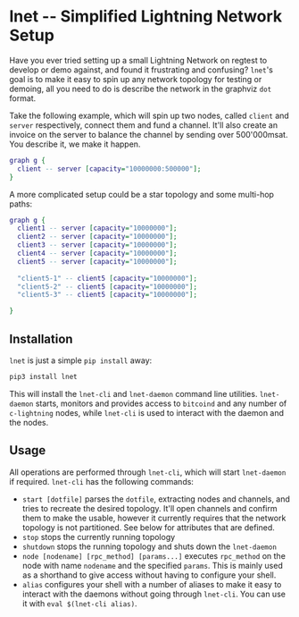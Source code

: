 # lnet -- Simplified Lightning Network Setup

Have you ever tried setting up a small Lightning Network on regtest to
develop or demo against, and found it frustrating and confusing?
`lnet`'s goal is to make it easy to spin up any network topology for
testing or demoing, all you need to do is describe the network in the
graphviz `dot` format.

Take the following example, which will spin up two nodes, called
`client` and `server` respectively, connect them and fund a
channel. It'll also create an invoice on the server to balance the
channel by sending over 500'000msat. You describe it, we make it
happen.


```dot
graph g {
  client -- server [capacity="10000000:500000"];
}
```

A more complicated setup could be a star topology and some multi-hop paths:

```dot
graph g {
  client1 -- server [capacity="10000000"];
  client2 -- server [capacity="10000000"];
  client3 -- server [capacity="10000000"];
  client4 -- server [capacity="10000000"];
  client5 -- server [capacity="10000000"];
  
  "client5-1" -- client5 [capacity="10000000"];
  "client5-2" -- client5 [capacity="10000000"];
  "client5-3" -- client5 [capacity="10000000"];

}
```



## Installation

`lnet` is just a simple `pip install` away:

```bash
pip3 install lnet
```

This will install the `lnet-cli` and `lnet-daemon` command line
utilities. `lnet-daemon` starts, monitors and provides access to
`bitcoind` and any number of `c-lightning` nodes, while `lnet-cli` is
used to interact with the daemon and the nodes.

## Usage

All operations are performed through `lnet-cli`, which will start
`lnet-daemon` if required. `lnet-cli` has the following commands:

 - `start [dotfile]` parses the `dotfile`, extracting nodes and
   channels, and tries to recreate the desired topology. It'll open
   channels and confirm them to make the usable, however it currently
   requires that the network topology is not partitioned. See below
   for attributes that are defined.
 - `stop` stops the currently running topology
 - `shutdown` stops the running topology and shuts down the `lnet-daemon`
 - `node [nodename] [rpc_method] [params...]` executes `rpc_method` on
   the node with name `nodename` and the specified `params`. This is
   mainly used as a shorthand to give access without having to
   configure your shell.
 - `alias` configures your shell with a number of aliases to make it
   easy to interact with the daemons without going through
   `lnet-cli`. You can use it with `eval $(lnet-cli alias)`.
   
 
